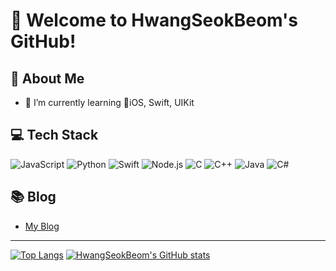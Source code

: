 # 👋 Welcome to HwangSeokBeom's GitHub!


## 🚀 About Me
- 🌱 I’m currently learning iOS, Swift, UIKit

## 💻 Tech Stack
![JavaScript](https://img.shields.io/badge/-JavaScript-F7DF1E?style=flat&logo=javascript&logoColor=black)
![Python](https://img.shields.io/badge/-Python-3776AB?style=flat&logo=python&logoColor=white)
![Swift](https://img.shields.io/badge/-Swift-FA7343?style=flat&logo=swift&logoColor=white)
![Node.js](https://img.shields.io/badge/-Node.js-339933?style=flat&logo=nodedotjs&logoColor=white)
![C](https://img.shields.io/badge/-C-A8B9CC?style=flat&logo=c&logoColor=white)
![C++](https://img.shields.io/badge/-C++-00599C?style=flat&logo=cplusplus&logoColor=white)
![Java](https://img.shields.io/badge/-Java-007396?style=flat&logo=java&logoColor=white)
![C#](https://img.shields.io/badge/-C%23-239120?style=flat&logo=csharp&logoColor=white)

## 📚 Blog
- [My Blog](https://yourblog.com)

----

[![Top Langs](https://github-readme-stats.vercel.app/api/top-langs/?username=HwangSeokBeom)](https://github.com/anuraghazra/github-readme-stats)
[![HwangSeokBeom's GitHub stats](https://github-readme-stats.vercel.app/api?username=HwangSeokBeom)](https://github.com/anuraghazra/github-readme-stats)
